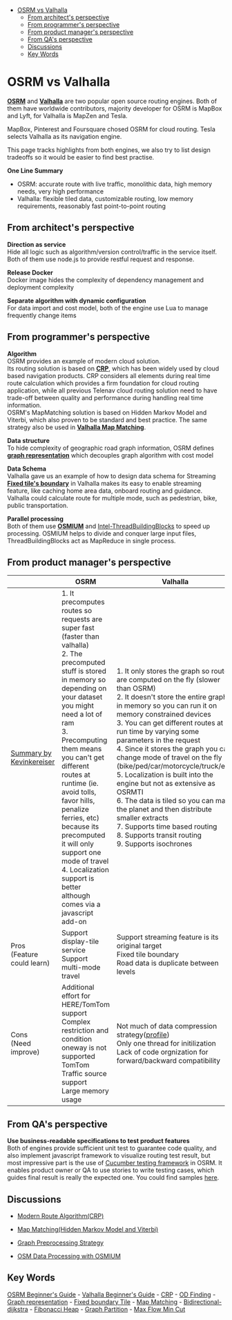 <!-- TOC -->
- [OSRM vs Valhalla](#osrm-vs-valhalla)
  - [From architect's perspective](#from-architects-perspective)
  - [From programmer's perspective](#from-programmers-perspective)
  - [From product manager's perspective](#from-product-managers-perspective)
  - [From QA's perspective](#from-qas-perspective)
  - [Discussions](#discussions)
  - [Key Words](#key-words)

# OSRM vs Valhalla

[**OSRM**](../README.md) and [**Valhalla**](../../valhalla/README.md) are two popular open source routing engines.  Both of them have worldwide contributors, majority developer for OSRM is MapBox and Lyft, for Valhalla is MapZen and Tesla.  <br/>

MapBox, Pinterest and Foursquare chosed OSRM for cloud routing.  Tesla selects Valhalla as its navigation engine. <br/>

This page tracks highlights from both engines, we also try to list design tradeoffs so it would be easier to find best practise. <br/>

**One Line Summary**
- OSRM: accurate route with live traffic, monolithic data, high memory needs, very high performance
- Valhalla: flexible tiled data, customizable routing, low memory requirements, reasonably fast point-to-point routing

## From architect's perspective

**Direction as service** <br/>
Hide all logic such as algorithm/version control/traffic in the service itself.  Both of them use node.js to provide restful request and response.<br/>

**Release Docker**<br/>
Docker image hides the complexity of dependency management and deployment complexity<br/>

**Separate algorithm with dynamic configuration**<br/>
For data import and cost model, both of the engine use Lua to manage frequently change items<br/>



## From programmer's perspective

**Algorithm**<br/>
OSRM provides an example of modern cloud solution.<br/>
Its routing solution is based on [**CRP**](../../routing_basic/doc/crp.md), which has been widely used by cloud based navigation products.  CRP considers all elements during real time route calculation which provides a firm foundation for cloud routing application, while all previous Telenav cloud routing solution need to have trade-off between quality and performance during handling real time information.<br/> 
OSRM's MapMatching solution is based on Hidden Markov Model and Viterbi, which also proven to be standard and best practice.  The same strategy also be used in [**Valhalla Map Matching**](../../valhalla/doc/valhalla-mapmatching.md).  <br/>

**Data structure**<br/>
To hide complexity of geographic road graph information, OSRM defines [**graph representation**](./understanding_osrm_graph_representation.md) which decouples graph algorithm with cost model <br/>

**Data Schema**<br/>
Valhalla gave us an example of how to design data schema for Streaming<br/>
[**Fixed tile's boundary**](../../valhalla/doc/valhalla-tile-general.md) in Valhalla makes its easy to enable streaming feature, like caching home area data, onboard routing and guidance.<br/>
Valhalla could calculate route for multiple mode, such as pedestrian, bike, public transportation. <br/>

**Parallel processing**<br/>
Both of them use [**OSMIUM**](../../osmium/README.md) and [Intel-ThreadBuildingBlocks](https://www.threadingbuildingblocks.org/) to speed up processing.  OSMIUM helps to divide and conquer large input files, ThreadBuildingBlocks act as MapReduce in single process.  <br/>


## From product manager's perspective


||OSRM|Valhalla|
|----------------|--------------------------|--------------------------|
|[Summary by Kevinkereiser](https://github.com/valhalla/valhalla/issues/1514#issuecomment-419160356)|1. It precomputes routes so requests are super fast (faster than valhalla)<br/>2. The precomputed stuff is stored in memory so depending on your dataset you might need a lot of ram<br/>3. Precomputing them means you can't get different routes at runtime (ie. avoid tolls, favor hills, penalize ferries, etc) <br/>because its precomputed it will only support one mode of travel<br/>4. Localization support is better although comes via a javascript add-on|1. It only stores the graph so routes are computed on the fly (slower than OSRM)<br/> 2. It doesn't store the entire graph in memory so you can run it on memory constrained devices<br/>3. You can get different routes at run time by varying some parameters in the request<br/>4. Since it stores the graph you can change mode of travel on the fly (bike/ped/car/motorcycle/truck/etc)<br/>5. Localization is built into the engine but not as extensive as OSRMTI<br/>6. The data is tiled so you can make the planet and then distribute smaller extracts<br/>7. Supports time based routing<br/>8. Supports transit routing<br/>9. Supports isochrones|
|Pros<br/>(Feature could learn)|Support display-tile service<br/>Support multi-mode travel|Support streaming feature is its original target<br/>Fixed tile boundary<br/>Road data is duplicate between levels|
|Cons<br/>(Need improve)|Additional effort for HERE/TomTom support<br/>Complex restriction and condition oneway is not supported<br/>TomTom Traffic source support<br/>Large memory usage<br/>|Not much of data compression strategy([profile](../../valhalla/doc/valhalla-tile-profile.md))<br/>Only one thread for initilization<br/>Lack of code orgnization for forward/backward compatibility|

## From QA's perspective

**Use business-readable specifications to test product features**<br/>
Both of engines provide sufficient unit test to guarantee code quality, and also implement javascript framework to visualize routing test result, but most impressive part is the use of [Cucumber testing framework](https://cucumber.io/) in OSRM.  It enables product owner or QA to use stories to write testing cases, which guides final result is really the expected one.  You could find samples [here](https://github.com/Project-OSRM/osrm-backend/blob/master/features/foot/oneway.feature).



## Discussions

- [Modern Route Algorithm(CRP)](../../routing_basic/resource/presentations/modern_routing_alg_09242018_reduced_size.pptx)

- [Map Matching(Hidden Markov Model and Viterbi)](../../valhalla/resource/presentations/valhalla_mm_11202018.pptx)

- [Graph Preprocessing Strategy](../../routing_basic/resource/presentations/route_preprocessing_overview_11302017.pptx)

- [OSM Data Processing with OSMIUM](../../osmium/resource/slides/osmium_20181201.pptx)


## Key Words
[OSRM Beginner's Guide](./GettingStart.md) - [Valhalla Beginner's Guide](../../valhalla/doc/valhalla-gettingstart.md) - [CRP](../../routing_basic/doc/crp.md) - [OD Finding](./od_in_osrm.md) - [Graph representation](./understanding_osrm_graph_representation.md) - [Fixed boundary Tile](../../valhalla/doc/valhalla-tile-general.md) - [Map Matching](../../valhalla/doc/valhalla-mapmatching.md) - [Bidirectional-dijkstra](./bidirectional_dijkstra_in_osrm.md) - [Fibonacci Heap](./queryheap_in_osrm.md) - [Graph Partition](../../routing_basic/doc/graph_partition.md) - [Max Flow Min Cut](../../routing_basic/doc/max_flow_min_cut.md) 

